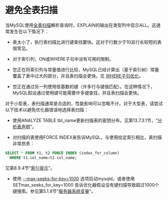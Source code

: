 # 避免全表扫描

当MySQL使用[全表扫描](https://dev.mysql.com/doc/refman/8.0/en/glossary.html#glos_full_table_scan)解析查询时，EXPLAIN的输出在类型列中显示ALL。这通常发生在以下情况下：

- 表太小了，执行表扫描比进行键查找要快。这对于行数少于10且行长较短的表很常见。

- 对于索引列，ON或WHERE子句中没有可用的限制。

- 您正在将索引列与常量值进行比较，MySQL已经计算出（基于索引树）常量覆盖了表中过大的部分，并且表扫描会更快。见 [WHERE子句优化](WHERE子句优化.md)。

- 您正在通过另一列使用低基数的键（许多行与键值匹配）。在这种情况下，MySQL假设通过使用键可能需要许多键查找，并且表扫描会更快。

对于小型表，表扫描通常是合适的，性能影响可以忽略不计。对于大型表，请尝试以下技术以避免优化器错误地选择表扫描：

- 使用ANALYZE TABLE tbl_name更新扫描表的密钥分布。见第13.7.3.1节，“[分析表声明](https://dev.mysql.com/doc/refman/8.0/en/analyze-table.html)”。

- 对扫描的表使用FORCE INDEX来告诉MySQL，与使用给定索引相比，表扫描非常昂贵：

```sql
SELECT * FROM t1, t2 FORCE INDEX (index_for_column)
  WHERE t1.col_name=t2.col_name;
```

见第8.9.4节“[索引提示](https://dev.mysql.com/doc/refman/8.0/en/index-hints.html)”。

- 使用 [--max-seeks-for-key=1000](https://dev.mysql.com/doc/refman/8.0/en/server-system-variables.html#sysvar_max_seeks_for_key) 选项启动mysqld，或者使用 SETmax_seeks_for_key=1000 告诉优化器假设没有键扫描导致超过1000个键搜索。参见第5.1.8节“[服务器系统变量](https://dev.mysql.com/doc/refman/8.0/en/server-system-variables.html)”。
